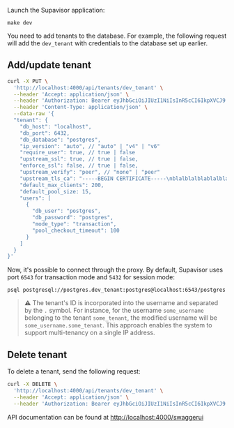 Launch the Supavisor application:

```
make dev
```

You need to add tenants to the database. For example, the following request will add the `dev_tenant` with credentials to the database set up earlier.

## Add/update tenant

```bash
curl -X PUT \
  'http://localhost:4000/api/tenants/dev_tenant' \
  --header 'Accept: application/json' \
  --header 'Authorization: Bearer eyJhbGciOiJIUzI1NiIsInR5cCI6IkpXVCJ9.eyJpc3MiOiJzdXBhYmFzZSIsInJvbGUiOiJhbm9uIiwiaWF0IjoxNjQ1MTkyODI0LCJleHAiOjE5NjA3Njg4MjR9.M9jrxyvPLkUxWgOYSf5dNdJ8v_eRrq810ShFRT8N-6M' \
  --header 'Content-Type: application/json' \
  --data-raw '{
  "tenant": {
    "db_host": "localhost",
    "db_port": 6432,
    "db_database": "postgres",
    "ip_version": "auto", // "auto" | "v4" | "v6"
    "require_user": true, // true | false
    "upstream_ssl": true, // true | false,
    "enforce_ssl": false, // true | false,
    "upstream_verify": "peer", // "none" | "peer"
    "upstream_tls_ca": "-----BEGIN CERTIFICATE-----\nblalblalblablalblalblaba\n-----END CERTIFICATE-----\n", // "",
    "default_max_clients": 200,
    "default_pool_size: 15,
    "users": [
      {
        "db_user": "postgres",
        "db_password": "postgres",
        "mode_type": "transaction",
        "pool_checkout_timeout": 100
      }
    ]
  }
}'
```

Now, it's possible to connect through the proxy. By default, Supavisor uses port `6543` for transaction mode and `5432` for session mode:

```
psql postgresql://postgres.dev_tenant:postgres@localhost:6543/postgres
```

> :warning: The tenant's ID is incorporated into the username and separated by the `.` symbol. For instance, for the username `some_username` belonging to the tenant `some_tenant`, the modified username will be `some_username.some_tenant`. This approach enables the system to support multi-tenancy on a single IP address.

## Delete tenant

To delete a tenant, send the following request:

```bash
curl -X DELETE \
  'http://localhost:4000/api/tenants/dev_tenant' \
  --header 'Accept: application/json' \
  --header 'Authorization: Bearer eyJhbGciOiJIUzI1NiIsInR5cCI6IkpXVCJ9.eyJpc3MiOiJzdXBhYmFzZSIsInJvbGUiOiJhbm9uIiwiaWF0IjoxNjQ1MTkyODI0LCJleHAiOjE5NjA3Njg4MjR9.M9jrxyvPLkUxWgOYSf5dNdJ8v_eRrq810ShFRT8N-6M'
```

API documentation can be found at [http://localhost:4000/swaggerui](http://localhost:4000/swaggerui)
